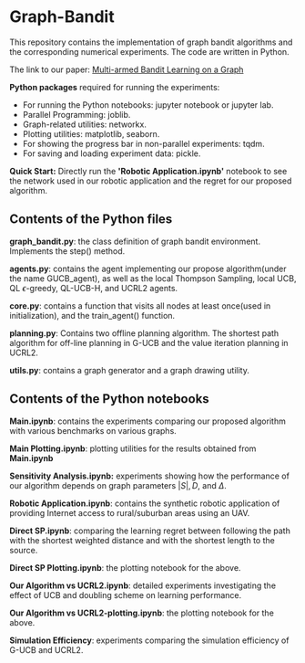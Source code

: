 # Graph-Bandit

This repository contains the implementation of  graph bandit algorithms and the corresponding numerical experiments. The code are written in Python. 

The link to our paper: [Multi-armed Bandit Learning on a Graph](https://arxiv.org/abs/2209.09419)

**Python packages** required for running the experiments: 

* For running the Python notebooks: jupyter notebook or jupyter lab. 
* Parallel Programming: joblib.
* Graph-related utilities: networkx.
* Plotting utilities: matplotlib, seaborn.
* For showing the progress bar in non-parallel experiments: tqdm.
* For saving and loading experiment data: pickle.

**Quick Start:** Directly run the **'Robotic Application.ipynb'**  notebook to see the network used in our robotic application and the regret for our proposed algorithm.

## Contents of the Python files

**graph_bandit.py**: the class definition of graph bandit environment. Implements the step() method.

**agents.py**: contains the agent implementing our propose algorithm(under the name GUCB_agent), as well as the local Thompson Sampling, local UCB, QL $\epsilon$-greedy, QL-UCB-H, and UCRL2 agents.

**core.py**: contains a function that visits all nodes at least once(used in initialization), and the train_agent() function.

**planning.py**: Contains two offline planning algorithm. The shortest path algorithm for off-line planning in G-UCB and the value iteration planning in UCRL2.

**utils.py**: contains a graph generator and a graph drawing utility.

## Contents of the Python notebooks

**Main.ipynb**: contains the experiments comparing our proposed algorithm with various benchmarks on various graphs.

**Main Plotting.ipynb**: plotting utilities for the results obtained from **Main.ipynb**

**Sensitivity Analysis.ipynb:** experiments showing how the performance of our algorithm depends on graph parameters $|S|,D,$ and $\Delta$. 

**Robotic Application.ipynb**: contains the synthetic robotic application of providing Internet access to rural/suburban areas using an UAV.

**Direct SP.ipynb**: comparing the learning regret between following the path with the shortest weighted distance and with the shortest length to the source.

**Direct SP Plotting.ipynb**: the plotting notebook for the above.

**Our Algorithm vs UCRL2.ipynb**: detailed experiments investigating the effect of UCB and doubling scheme on learning performance.

**Our Algorithm vs UCRL2-plotting.ipynb**: the plotting notebook for the above.

**Simulation Efficiency**: experiments comparing the simulation efficiency of G-UCB and UCRL2.
